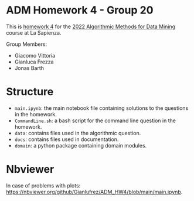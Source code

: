 # ADM Homework 4 - Group 20
This is [homework 4](https://github.com/lucamaiano/ADM/tree/master/2022/Homework_4) for the 
[2022 Algorithmic Methods for Data Mining](http://aris.me/index.php/data-mining-ds-2022) course at La Sapienza.

Group Members:
* Giacomo Vittoria
* Gianluca Frezza
* Jonas Barth

# Structure
- `main.ipynb`: the main notebook file containing solutions to the questions in the homework.
- `CommandLine.sh`: a bash script for the command line question in the homework.
- `data`: contains files used in the algorithmic question.
- `docs`: contains files used in documentation.
- `domain`: a python package containing domain modules.

# Nbviewer
In case of problems with plots: https://nbviewer.org/github/Gianlufrez/ADM_HW4/blob/main/main.ipynb.
